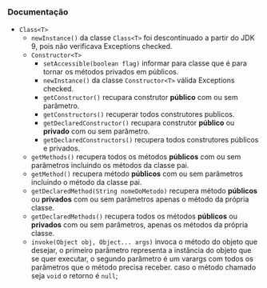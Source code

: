 ### Documentação
* `Class<T>`
  * `newInstance()` da classe `Class<T>` foi descontinuado a partir do JDK 9, pois não verificava Exceptions checked.
  * `Constructor<T>`
    * `setAccessible(boolean flag)` informar para classe que é para tornar os métodos privados em públicos.
    * `newInstance()` da classe `Constructor<T>` válida Exceptions checked.
    * `getConstructor()` recupara construtor **público** com ou sem parâmetro.
    * `getConstructors()` recuperar todos construtores publicos.
    * `getDeclaredConstructor()` recupara construtor **público** ou **privado** com ou sem parâmetro.
    * `getDeclaredConstructors()` recupera todos construtores públicos e privados.
  * `getMethods()` recupera todos os métodos **públicos** com ou sem parâmetros incluindo os métodos da classe pai.
  * `getMethod()` recupera método **públicos** com ou sem parâmetros incluindo o método da classe pai.
  * `getDeclaredMethod(String nomeDoMetodo)` recupera método **públicos** ou **privados** com ou sem parâmetros apenas o método da própria classe.
  * `getDeclaredMethods()` recupera todos os métodos **públicos** ou **privados** com ou sem parâmetros, apenas os métodos da própria classe.
  * `invoke(Object obj, Object... args)` invoca o método do objeto que desejar, o primeiro parâmetro representa a instância do objeto que se quer executar, o segundo parâmetro é um varargs com todos os parâmetros que o método precisa receber. caso o método chamado seja `void` o retorno é `null`;
  
  
 
